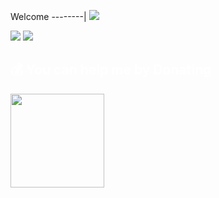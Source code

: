 Welcome 
 --------| 
 ![](https://media.tenor.com/iVCiM9W7cvYAAAAd/welcome.gif) 

  
 <img src="https://github-readme-stats.vercel.app/api?username=DzarelDeveloper&&show_icons=true&title_color=ffffff&icon_color=bb2acf&text_color=daf7dc&bg_color=151515"> 
  
 <img src="https://github-readme-stats.vercel.app/api/top-langs/?username=DzarelDeveloper&show_icons=true&theme=radical" > 

<h2 align="left" style="color:white;" >💰 You can help me by Donating</h2>
<a href="https://www.buymeacoffee.com/codesphere"><img src="https://cdn.buymeacoffee.com/buttons/v2/default-yellow.png" width="150" /></a>
  
  
 
